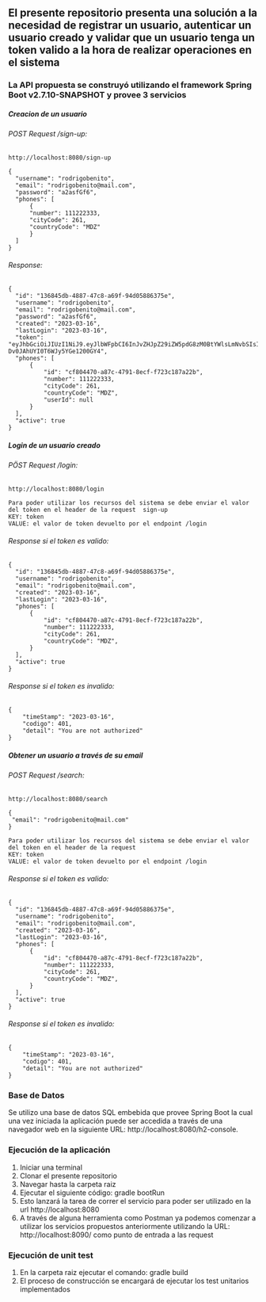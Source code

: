 ## El presente repositorio presenta una solución a la necesidad de registrar un usuario, autenticar un usuario creado y validar que un usuario tenga un token valido a la hora de realizar operaciones en el sistema

### La API propuesta se construyó utilizando el framework Spring Boot v2.7.10-SNAPSHOT y provee 3 servicios 

  ##### Creacion de un usuario
  
  ###### POST Request /sign-up: 
  ```
  http://localhost:8080/sign-up
  ```
  
  ```
  {
    "username": "rodrigobenito",
    "email": "rodrigobenito@mail.com",
    "password": "a2asfGf6",
    "phones": [
        {
        "number": 111222333,
        "cityCode": 261,
        "countryCode": "MDZ"
        }
    ]
}
```
  ###### Response:
  ```
{
    "id": "136845db-4887-47c8-a69f-94d05886375e",
    "username": "rodrigobenito",
    "email": "rodrigobenito@mail.com",
    "password": "a2asfGf6",
    "created": "2023-03-16",
    "lastLogin": "2023-03-16",
    "token": "eyJhbGciOiJIUzI1NiJ9.eyJlbWFpbCI6InJvZHJpZ29iZW5pdG8zM0BtYWlsLmNvbSIsInN1YiI6InJvZHJpZ29iZW5pdG8zM0BtYWlsLmNvbSIsImlhdCI6MTY3OTU4MjI5N30.y8V36DDSDk6Vrdyb-Dv0JAhUYI0T6WJy5YGe1200GY4",
    "phones": [
        {
            "id": "cf804470-a87c-4791-8ecf-f723c187a22b",
            "number": 111222333,
            "cityCode": 261,
            "countryCode": "MDZ",
            "userId": null
        }
    ],
    "active": true
}
  ```
  ##### Login de un usuario creado
  ###### PÖST Request /login:
  ```
  http://localhost:8080/login
  ```
  ```
  Para poder utilizar los recursos del sistema se debe enviar el valor del token en el header de la request  sign-up
  KEY: token 
  VALUE: el valor de token devuelto por el endpoint /login
   ```
  ###### Response si el token es valido:
  ```
{
    "id": "136845db-4887-47c8-a69f-94d05886375e",
    "username": "rodrigobenito",
    "email": "rodrigobenito@mail.com",
    "created": "2023-03-16",
    "lastLogin": "2023-03-16",
    "phones": [
        {
            "id": "cf804470-a87c-4791-8ecf-f723c187a22b",
            "number": 111222333,
            "cityCode": 261,
            "countryCode": "MDZ",
        }
    ],
    "active": true
}  
```
###### Response si el token es invalido:
```
{
    "timeStamp": "2023-03-16",
    "codigo": 401,
    "detail": "You are not authorized"
}
```

  
  ##### Obtener un usuario a través de su email
  ###### POST Request /search:
  ```
  http://localhost:8080/search
  ```
 ```
{
  "email": "rodrigobenito@mail.com"
}
```
  ```
  Para poder utilizar los recursos del sistema se debe enviar el valor del token en el header de la request  
  KEY: token 
  VALUE: el valor de token devuelto por el endpoint /login
   ```
  ###### Response si el token es valido:
  ```
{
    "id": "136845db-4887-47c8-a69f-94d05886375e",
    "username": "rodrigobenito",
    "email": "rodrigobenito@mail.com",
    "created": "2023-03-16",
    "lastLogin": "2023-03-16",
    "phones": [
        {
            "id": "cf804470-a87c-4791-8ecf-f723c187a22b",
            "number": 111222333,
            "cityCode": 261,
            "countryCode": "MDZ",
        }
    ],
    "active": true
}  
```
###### Response si el token es invalido:
```
{
    "timeStamp": "2023-03-16",
    "codigo": 401,
    "detail": "You are not authorized"
}
```


### Base de Datos
Se utilizo una base de datos SQL embebida que provee Spring Boot la cual una vez iniciada la aplicación puede ser accedida a través de una navegador web 
en la siguiente URL: http://localhost:8080/h2-console.

### Ejecución de la aplicación

1. Iniciar una terminal
1. Clonar el presente repositorio
1. Navegar hasta la carpeta raiz
1. Ejecutar el siguiente código:  gradle bootRun
1. Esto lanzará la tarea de correr el servicio para poder ser utilizado en la url http://localhost:8080
1. A través de alguna herramienta como Postman ya podemos comenzar a utilizar los servicios propuestos anteriormente utilizando la URL: http://localhost:8090/ como punto de entrada a las request

### Ejecución de unit test
1. En la carpeta raiz ejecutar el comando: gradle build 
1. El proceso de construcción se encargará de ejecutar los test unitarios implementados


